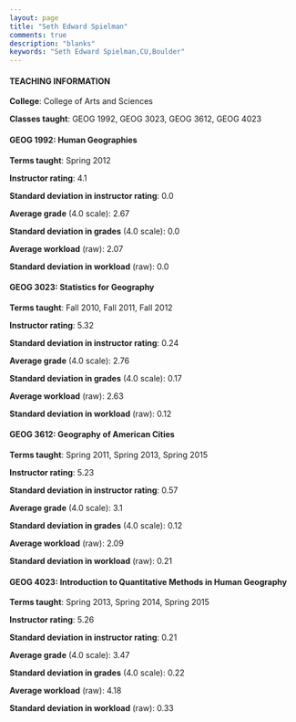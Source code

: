 ```yaml
---
layout: page
title: "Seth Edward Spielman" 
comments: true
description: "blanks"
keywords: "Seth Edward Spielman,CU,Boulder"
---
```

<head>
<script src="https://ajax.googleapis.com/ajax/libs/jquery/2.1.3/jquery.min.js"></script>
<script src="https://dl.dropboxusercontent.com/s/pc42nxpaw1ea4o9/highcharts.js?dl=0"></script>
<!-- <script src="../assets/js/highcharts.js"></script> -->
<style type="text/css">@font-face {
	font-family: "Bebas Neue";
	src: url(https://www.filehosting.org/file/details/544349/BebasNeue Regular.otf) format("opentype");
	}
	h1.Bebas { 
		font-family: "Bebas Neue", Verdana, Tahoma;
	}
</style>
</head>
	   
#### TEACHING INFORMATION

**College**: College of Arts and Sciences

**Classes taught**: GEOG 1992, GEOG 3023, GEOG 3612, GEOG 4023

#### GEOG 1992: Human Geographies

**Terms taught**: Spring 2012

**Instructor rating**: 4.1

**Standard deviation in instructor rating**: 0.0

**Average grade** (4.0 scale): 2.67

**Standard deviation in grades** (4.0 scale): 0.0

**Average workload** (raw): 2.07

**Standard deviation in workload** (raw): 0.0

#### GEOG 3023: Statistics for Geography

**Terms taught**: Fall 2010, Fall 2011, Fall 2012

**Instructor rating**: 5.32

**Standard deviation in instructor rating**: 0.24

**Average grade** (4.0 scale): 2.76

**Standard deviation in grades** (4.0 scale): 0.17

**Average workload** (raw): 2.63

**Standard deviation in workload** (raw): 0.12

#### GEOG 3612: Geography of American Cities

**Terms taught**: Spring 2011, Spring 2013, Spring 2015

**Instructor rating**: 5.23

**Standard deviation in instructor rating**: 0.57

**Average grade** (4.0 scale): 3.1

**Standard deviation in grades** (4.0 scale): 0.12

**Average workload** (raw): 2.09

**Standard deviation in workload** (raw): 0.21

#### GEOG 4023: Introduction to Quantitative Methods in Human Geography

**Terms taught**: Spring 2013, Spring 2014, Spring 2015

**Instructor rating**: 5.26

**Standard deviation in instructor rating**: 0.21

**Average grade** (4.0 scale): 3.47

**Standard deviation in grades** (4.0 scale): 0.22

**Average workload** (raw): 4.18

**Standard deviation in workload** (raw): 0.33

